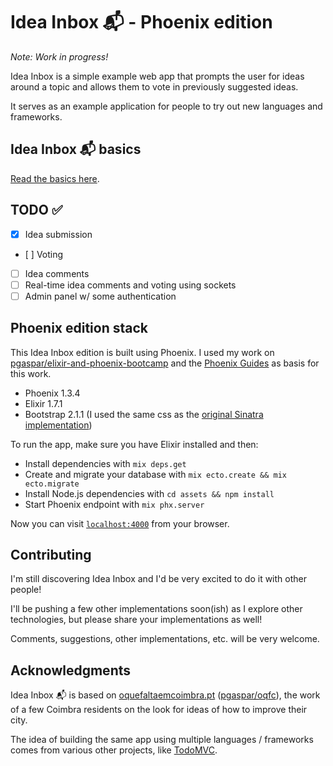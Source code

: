 # Idea Inbox 📬 - Phoenix edition

_Note: Work in progress!_

Idea Inbox is a simple example web app that prompts the user for ideas around a topic and allows them to vote in previously suggested ideas.

It serves as an example application for people to try out new languages and frameworks.

## Idea Inbox 📬 basics

[Read the basics here](https://github.com/pgaspar/idea-inbox-sinatra#idea-inbox--basics).

## TODO ✅

- [x] Idea submission
- [ ] Voting
- [ ] Idea comments
- [ ] Real-time idea comments and voting using sockets
- [ ] Admin panel w/ some authentication

## Phoenix edition stack

This Idea Inbox edition is built using Phoenix. I used my work on [pgaspar/elixir-and-phoenix-bootcamp](https://github.com/pgaspar/elixir-and-phoenix-bootcamp) and the [Phoenix Guides](https://hexdocs.pm/phoenix/overview.html#content) as basis for this work.

* Phoenix 1.3.4
* Elixir 1.7.1
* Bootstrap 2.1.1 (I used the same css as the [original Sinatra implementation](https://github.com/pgaspar/idea-inbox-sinatra))

To run the app, make sure you have Elixir installed and then:

  * Install dependencies with `mix deps.get`
  * Create and migrate your database with `mix ecto.create && mix ecto.migrate`
  * Install Node.js dependencies with `cd assets && npm install`
  * Start Phoenix endpoint with `mix phx.server`

Now you can visit [`localhost:4000`](http://localhost:4000) from your browser.

## Contributing

I'm still discovering Idea Inbox and I'd be very excited to do it with other people!

I'll be pushing a few other implementations soon(ish) as I explore other technologies, but please share your implementations as well!

Comments, suggestions, other implementations, etc. will be very welcome.

## Acknowledgments

Idea Inbox 📬 is based on [oquefaltaemcoimbra.pt](http://oquefaltaemcoimbra.pt) ([pgaspar/oqfc](https://github.com/pgaspar/oqfc)), the work of a few Coimbra residents on the look for ideas of how to improve their city.

The idea of building the same app using multiple languages / frameworks comes from various other projects, like [TodoMVC](https://github.com/tastejs/todomvc).
